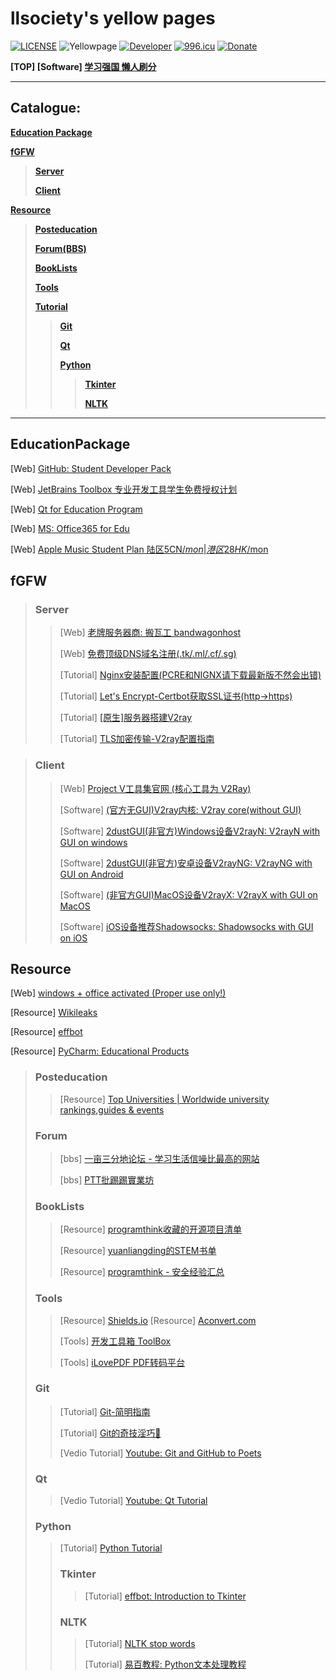 # llsociety's yellow pages

[![LICENSE](https://img.shields.io/badge/license-CC0--1.0-green.svg)](LICENSE)
![Yellowpage](https://img.shields.io/badge/llsociety-Yellowpage-yellow.svg)
[![Developer](https://img.shields.io/badge/Developer-%201-blue.svg)](https://github.com/DolorHunter)
<a href="https://996.icu"><img src="https://img.shields.io/badge/link-996.icu-red.svg" alt="996.icu"></a>
[![Donate](https://img.shields.io/badge/Coffee-fee-ff69b4.svg)](https://www.paypal.me/dolor059)

**[TOP] [Software] [学习强国 懒人刷分](https://github.com/fuck-xuexiqiangguo/Fuck-XueXiQiangGuo)**

______

## Catalogue:

__[Education Package](#EducationPackage)__

__[fGFW](#fGFW)__
>__[Server](#Server)__
>
>__[Client](#Client)__
>
__[Resource](#Resource)__
>__[Posteducation](#Posteducation)__
>
>__[Forum(BBS)](#Forum)__
>
>__[BookLists](#BookLists)__
>
>__[Tools](#Tools)__
>
>__[Tutorial](#Tutorial)__
>>__[Git](#Git)__
>>
>>__[Qt](#Qt)__
>>
>>__[Python](#Python)__
>>>__[Tkinter](#Tkinter)__
>>>
>>>__[NLTK](#NLTK)__

__________

## EducationPackage
[Web] [GitHub: Student Developer Pack](https://education.github.com/pack)

[Web] [JetBrains Toolbox 专业开发工具学生免费授权计划](https://www.jetbrains.com/zh/student/)

[Web] [Qt for Education Program](https://www.qt.io/qt-for-educational-program)

[Web] [MS: Office365 for Edu](https://products.office.com/en-us/student/office-in-education?tab=students)

[Web] [Apple Music Student Plan 陆区5CN$/mon|港区28HK$/mon](https://www.myunidays.com/CN/zh-CN/partners/applemusic/view/online)

## fGFW
>### Server
>>[Web] [老牌服务器商: 搬瓦工 bandwagonhost](https://bandwagonhost.com/)
>>
>>[Web] [免费顶级DNS域名注册(.tk/.ml/.cf/.sg)](https://my.freenom.com/)
>>
>>[Tutorial] [Nginx安装配置(PCRE和NIGNX请下载最新版不然会出错)](http://www.runoob.com/linux/nginx-install-setup.html)
>>
>>[Tutorial] [Let's Encrypt-Certbot获取SSL证书(http->https)](https://github.com/certbot/certbot)
>>
>>[Tutorial] [[原生]服务器搭建V2ray](https://toutyrater.github.io/prep/install.html)
>>
>>[Tutorial] [TLS加密传输-V2ray配置指南](https://toutyrater.github.io/advanced/tls.html)

>### Client
>>[Web] [Project V工具集官网 (核心工具为 V2Ray)](https://www.v2ray.com/)
>>
>>[Software] [(官方无GUI)V2ray内核: V2ray core(without GUI)](https://github.com/v2ray/v2ray-core)
>>
>>[Software] [2dustGUI(非官方)Windows设备V2rayN: V2rayN with GUI on windows](https://github.com/2dust/v2rayN)
>>
>>[Software] [2dustGUI(非官方)安卓设备V2rayNG: V2rayNG with GUI on Android](https://github.com/2dust/v2rayNG)
>>
>>[Software] [(非官方GUI)MacOS设备V2rayX: V2rayX with GUI on MacOS](https://github.com/Cenmrev/V2RayX)
>>
>>[Software] [iOS设备推荐Shadowsocks: Shadowsocks with GUI on iOS](https://www.youtube.com/channel/UClHivjMLEM-ZqrI3skBPMHw)

## Resource
[Web] [windows + office activated (Proper use only!)](https://v0v.bid/)

[Resource] [Wikileaks](https://file.wikileaks.org/file/)

[Resource] [effbot](http://effbot.org/)

[Resource] [PyCharm: Educational Products](https://www.jetbrains.com/education/?fromMenu)
>### Posteducation
>>[Resource] [Top Universities | Worldwide university rankings,guides & events](https://www.topuniversities.com/)
>### Forum
>>[bbs] [一亩三分地论坛 - 学习生活信噪比最高的网站](https://www.1point3acres.com/bbs/)
>>
>>[bbs] [PTT批踢踢實業坊](https://www.ptt.cc/bbs/index.html)
>### BookLists
>>[Resource] [programthink收藏的开源项目清单](https://github.com/programthink/opensource)
>>
>>[Resource] [yuanliangding的STEM书单](https://github.com/yuanliangding/books)
>>
>>[Resource] [programthink - 安全经验汇总](https://program-think.blogspot.com/2019/01/Security-Guide-for-Political-Activists.html)
>### Tools
>>[Resource] [Shields.io](https://shields.io/)
>>[Resource] [Aconvert.com](https://www.aconvert.com/cn/)
>>
>>[Tools] [开发工具箱 ToolBox](http://www.box3.cn/)
>>
>>[Tools] [iLovePDF PDF转码平台](https://www.ilovepdf.com/)
>### Git
>>[Tutorial] [Git-简明指南](http://rogerdudler.github.io/git-guide/index.zh.html)
>>
>>[Tutorial] [Git的奇技淫巧🙈](https://github.com/521xueweihan/git-tips)
>>
>>[Vedio Tutorial] [Youtube: Git and GitHub to Poets](https://www.youtube.com/playlist?list=PLRqwX-V7Uu6ZF9C0YMKuns9sLDzK6zoiV)
>### Qt
>>[Vedio Tutorial] [Youtube: Qt Tutorial](https://www.youtube.com/watch?v=I96uPDifZ1w&list=PLGLfVvz_LVvQrqLpBB4Sfz7gxMN9shP6v)
>### Python
>>[Tutorial] [Python Tutorial](https://pythonspot.com/)
>>
>>### Tkinter
>>>[Tutorial] [effbot: Introduction to Tkinter](http://effbot.org/tkinterbook/)
>>### NLTK
>>>[Tutorial] [NLTK stop words](https://pythonspot.com/nltk-stop-words/)
>>>
>>>[Tutorial] [易百教程: Python文本处理教程](https://www.yiibai.com/python_text_processing)
